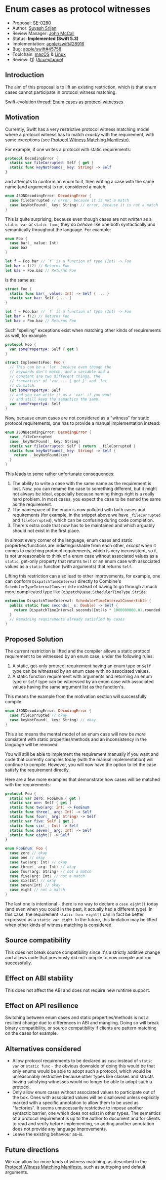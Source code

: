 # Enum cases as protocol witnesses

* Proposal: [SE-0280](0280-enum-cases-as-protocol-witnesses.md)
* Author: [Suyash Srijan](https://github.com/theblixguy)
* Review Manager: [John McCall](https://github.com/rjmccall)
* Status: **Implemented (Swift 5.3)**
* Implementation: [apple/swift#28916](https://github.com/apple/swift/pull/28916)
* Bug: [apple/swift#45758](https://github.com/apple/swift/issues/45758)
* Toolchain: [macOS](https://ci.swift.org/job/swift-PR-toolchain-osx/477/artifact/branch-master/swift-PR-28916-477-osx.tar.gz) & [Linux](https://ci.swift.org/job/swift-PR-toolchain-Linux/346/artifact/branch-master/swift-PR-28916-346-ubuntu16.04.tar.gz)
* Review: ([1](https://forums.swift.org/t/se-0280-enum-cases-as-protocol-witnesses/34257)) ([Acceptance](https://forums.swift.org/t/acceepted-se-0280-enum-cases-as-protocol-witnesses/34850))

## Introduction

The aim of this proposal is to lift an existing restriction, which is that enum cases cannot participate in protocol witness matching.

Swift-evolution thread: [Enum cases as protocol witnesses](https://forums.swift.org/t/enum-cases-as-protocol-witnesses/32753)

## Motivation

Currently, Swift has a very restrictive protocol witness matching model where a protocol witness has to match _exactly_ with the requirement, with some exceptions (see [Protocol Witness Matching Manifesto](https://forums.swift.org/t/protocol-witness-matching-mini-manifesto/32752)).

For example, if one writes a protocol with static requirements:

```swift
protocol DecodingError {
  static var fileCorrupted: Self { get }
  static func keyNotFound(_ key: String) -> Self
}
```

and attempts to conform an enum to it, then writing a case with the same name (and arguments) is not considered a match:

```swift
enum JSONDecodingError: DecodingError {
  case fileCorrupted // error, because it is not a match
  case keyNotFound(_ key: String) // error, because it is not a match
}
```

This is quite surprising, because even though cases are not _written_ as a `static var` or `static func`, they do _behave_ like one both syntactically and semantically throughout the language. For example:

```swift
enum Foo {
  case bar(_ value: Int)
  case baz
}

let f = Foo.bar // `f` is a function of type (Int) -> Foo
let bar = f(2) // Returns Foo
let baz = Foo.baz // Returns Foo
```

is the same as:

```swift
struct Foo {
  static func bar(_ value: Int) -> Self { ... }
  static var baz: Self { ... }
}

let f = Foo.bar // `f` is a function of type (Int) -> Foo
let bar = f(2) // Returns Foo
let baz = Foo.baz // Returns Foo
```

Such "spelling" exceptions exist when matching other kinds of requirements as well, for example:

```swift
protocol Foo {
  var somePropertyA: Self { get }
}

struct ImplementsFoo: Foo {
  // This can be a 'let' because even though the
  // keywords don't match, and a variable and a 
  // constant are two different things, the
  // *semantics* of 'var ... { get }' and 'let'
  // do match.
  let somePropertyA: Self
  // and you can write it as a 'var' if you want 
  // and still keep the semantics the same.
  var somePropertyA: Self
}
```

Now, because enum cases are not considered as a "witness" for static protocol requirements, one has to provide a manual implementation instead:

```swift
enum JSONDecodingError: DecodingError {
  case _fileCorrupted
  case _keyNotFound(_ key: String)
  static var fileCorrupted: Self { return ._fileCorrupted }
  static func keyNotFound(_ key: String) -> Self { 
    return ._keyNotFound(key) 
  }
}
```

This leads to some rather unfortunate consequences:

1. The ability to write a case with the same name as the requirement is lost. Now, you can rename the case to something different, but it might not always be ideal, especially because naming things right is a really hard problem. In most cases, you expect the case to be named the same as the requirement.
2. The namespace of the enum is now polluted with both cases and requirements (for example, in the snippet above we have `_fileCorrupted` and `fileCorrupted`), which can be confusing during code completion.
3. There's extra code that now has to be maintained and which arguably should not exist in the first place.

In almost every corner of the language, enum cases and static properties/functions are indistinguishable from each other, *except* when it comes to matching protocol requirements, which is very inconsistent, so it is not unreasonable to think of a enum case without associated values as a `static`, get-only property that returns `Self` or an enum case with associated values as a `static` function (with arguments) that returns `Self`.

Lifting this restriction can also lead to other improvements, for example, one can conform `DispatchTimeInterval` directly to Combine's `SchedulerTypeIntervalConvertible` instead of having to go through a much more complicated type like `DispatchQueue.SchedulerTimeType.Stride`:

```swift
extension DispatchTimeInterval: SchedulerTimeIntervalConvertible {
  public static func seconds(_ s: Double) -> Self { 
    return DispatchTimeInterval.seconds(Int((s * 1000000000.0).rounded())) 
  }
  // Remaining requirements already satisfied by cases
}
```

## Proposed Solution

The current restriction is lifted and the compiler allows a static protocol requirement to be witnessed by an enum case, under the following rules:

1. A static, get-only protocol requirement having an enum type or `Self` type can be witnessed by an enum case with no associated values.
2. A static function requirement with arguments and returning an enum type or `Self` type can be witnessed by an enum case with associated values having the same argument list as the function's.

This means the example from the motivation section will successfully compile:

```swift
enum JSONDecodingError: DecodingError {
  case fileCorrupted // okay
  case keyNotFound(_ key: String) // okay
}
```

This also means the mental model of an enum case will now be _more_ consistent with static properties/methods and an inconsistency in the language will be removed. 

You will still be able to implement the requirement manually if you want and code that currently compiles today (with the manual implementation) will continue to compile. However, you will now have the option to let the case satisfy the requirement directly.

Here are a few more examples that demonstrate how cases will be matched with the requirements:

```swift
protocol Foo {
  static var zero: FooEnum { get }
  static var one: Self { get }
  static func two(arg: Int) -> FooEnum
  static func three(_ arg: Int) -> Self
  static func four(_ arg: String) -> Self
  static var five: Self { get }
  static func six(_: Int) -> Self
  static func seven(_ arg: Int) -> Self
  static func eight() -> Self
}

enum FooEnum: Foo {
  case zero // okay
  case one // okay
  case two(arg: Int) // okay
  case three(_ arg: Int) // okay
  case four(arg: String) // not a match
  case five(arg: Int) // not a match
  case six(Int) // okay
  case seven(Int) // okay
  case eight // not a match
}
```

The last one is intentional - there is no way to declare a `case eight()` today (and even when you could in the past, it actually had a different type). In this case, the requirement `static func eight()` can in fact be better expressed as a `static var eight`. In the future, this limitation may be lifted when other kinds of witness matching is considered.

## Source compatibility

This does not break source compatibility since it's a strictly additive change and allows code that previously did not compile to now compile and run successfully.

## Effect on ABI stability

This does not affect the ABI and does not require new runtime support.

## Effect on API resilience

Switching between enum cases and static properties/methods is not a resilient change due to differences in ABI and mangling. Doing so will break binary compatibility, or source compatibility if clients are pattern matching on the cases for example.


## Alternatives considered

- Allow protocol requirements to be declared as `case` instead of `static var` or `static func` - the obvious downside of doing this would be that only enums would be able to adopt such a protocol, which would be unreasonably restrictive because other types like classes and structs having satisfying witnesses would no longer be able to adopt such a protocol.
- Only allow enum cases without associated values to participate out of the box. Ones with associated values will be disallowed unless explicitly marked with a specific annotation to allow them to be used as "factories". It seems unnecessarily restrictive to impose another syntactic barrier, one which does not exist in other types. The semantics of a protocol requirement is up to the author to document and for clients to read and verify before implementing, so adding another annotation does not provide any language improvements.
- Leave the existing behaviour as-is.

## Future directions

We can allow for more kinds of witness matching, as described in the [Protocol Witness Matching Manifesto](https://forums.swift.org/t/protocol-witness-matching-mini-manifesto/32752), such as subtyping and default arguments.
